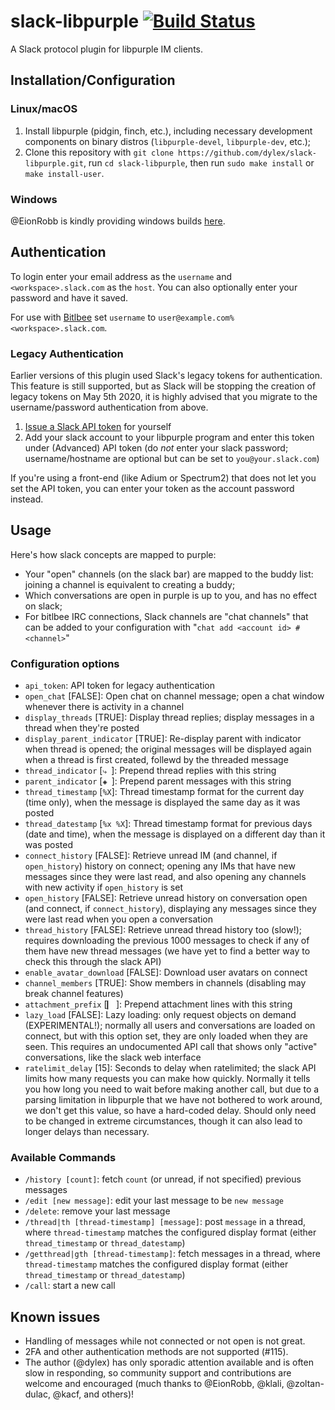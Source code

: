 # slack-libpurple [![Build Status](https://travis-ci.org/dylex/slack-libpurple.svg?branch=master)](https://travis-ci.org/dylex/slack-libpurple)

A Slack protocol plugin for libpurple IM clients.

## Installation/Configuration

### Linux/macOS

1. Install libpurple (pidgin, finch, etc.), including necessary development components on binary distros (`libpurple-devel`, `libpurple-dev`, etc.);
1. Clone this repository with `git clone https://github.com/dylex/slack-libpurple.git`, run `cd slack-libpurple`, then run `sudo make install` or `make install-user`.

### Windows

@EionRobb is kindly providing windows builds [here](https://eion.robbmob.com/libslack.dll).

## Authentication

To login enter your email address as the `username` and
`<workspace>.slack.com` as the `host`.  You can also optionally enter your
password and have it saved.

For use with [Bitlbee](https://bitlbee.org) set `username` to `user@example.com%<workspace>.slack.com`.

### Legacy Authentication

Earlier versions of this plugin used Slack's legacy tokens for authentication.
This feature is still supported, but as Slack will be stopping the creation
of legacy tokens on May 5th 2020, it is highly advised that you migrate to the
username/password authentication from above.

1. [Issue a Slack API token](https://api.slack.com/custom-integrations/legacy-tokens) for yourself
1. Add your slack account to your libpurple program and enter this token under (Advanced) API token (do *not* enter your slack password; username/hostname are optional but can be set to `you@your.slack.com`)

If you're using a front-end (like Adium or Spectrum2) that does not let you set the API token, you can enter your token as the account password instead.

## Usage
Here's how slack concepts are mapped to purple:

   * Your "open" channels (on the slack bar) are mapped to the buddy list: joining a channel is equivalent to creating a buddy;
   * Which conversations are open in purple is up to you, and has no effect on slack;
   * For bitlbee IRC connections, Slack channels are "chat channels" that can be added to your configuration with "`chat add <account id> #<channel>`"

### Configuration options
- `api_token`: API token for legacy authentication
- `open_chat` [FALSE]: Open chat on channel message; open a chat window whenever there is activity in a channel
- `display_threads` [TRUE]: Display thread replies; display messages in a thread when they're posted
- `display_parent_indicator` [TRUE]: Re-display parent with indicator when thread is opened; the original messages will be displayed again when a thread is first created, follewd by  the threaded message
- `thread_indicator` [`⤷ `]: Prepend thread replies with this string
- `parent_indicator` [`◈ `]: Prepend parent messages with this string
- `thread_timestamp` [`%X`]: Thread timestamp format for the current day (time only), when the message is displayed the same day as it was posted
- `thread_datestamp` [`%x %X`]: Thread timestamp format for previous days (date and time), when the message is displayed on a different day than it was posted
- `connect_history` [FALSE]: Retrieve unread IM (and channel, if `open_history`) history on connect; opening any IMs that have new messages since they were last read, and also opening any channels with new activity if `open_history` is set
- `open_history` [FALSE]: Retrieve unread history on conversation open (and connect, if `connect_history`), displaying any messages since they were last read when you open a conversation
- `thread_history` [FALSE]: Retrieve unread thread history too (slow!); requires downloading the previous 1000 messages to check if any of them have new thread messages (we have yet to find a better way to check this through the slack API)
- `enable_avatar_download` [FALSE]: Download user avatars on connect
- `channel_members` [TRUE]: Show members in channels (disabling may break channel features)
- `attachment_prefix` [`▎ `]: Prepend attachment lines with this string
- `lazy_load` [FALSE]: Lazy loading: only request objects on demand (EXPERIMENTAL!); normally all users and conversations are loaded on connect, but with this option set, they are only loaded when they are seen. This requires an undocumented API call that shows only "active" conversations, like the slack web interface
- `ratelimit_delay` [15]: Seconds to delay when ratelimited; the slack API limits how many requests you can make how quickly. Normally it tells you how long you need to wait before making another call, but due to a parsing limitation in libpurple that we have not bothered to work around, we don't get this value, so have a hard-coded delay. Should only need to be changed in extreme circumstances, though it can also lead to longer delays than necessary.

### Available Commands
- `/history [count]`: fetch `count` (or unread, if not specified) previous messages
- `/edit [new message]`: edit your last message to be `new message`
- `/delete`: remove your last message
- `/thread|th [thread-timestamp] [message]`: post `message` in a thread, where `thread-timestamp` matches the configured display format (either `thread_timestamp` or `thread_datestamp`)
- `/getthread|gth [thread-timestamp]`: fetch messages in a thread, where `thread-timestamp` matches the configured display format (either `thread_timestamp` or `thread_datestamp`)
- `/call`: start a new call

## Known issues
- Handling of messages while not connected or not open is not great.
- 2FA and other authentication methods are not supported (#115).
- The author (@dylex) has only sporadic attention available and is often slow in responding, so community support and contributions are welcome and encouraged (much thanks to @EionRobb, @klali, @zoltan-dulac, @kacf, and others)!
